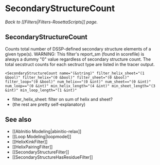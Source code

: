 # SecondaryStructureCount
*Back to [[Filters|Filters-RosettaScripts]] page.*
## SecondaryStructureCount

Counts total number of DSSP-defined secondary structure elements of a given type(s).
WARNING: This filter's report_sm (found in scorefile) is always a dummy "0" value regardless of secondary structure count. The total secstruct counts for each sectruct type are listed in the tracer output.

```
<SecondaryStructureCount name="(&string)" filter_helix_sheet="(1 &bool)" filter_helix="(0 &bool)" filter_sheet="(0 &bool)" filter_loop="(0 &bool)" num_helix=="(0 &int)" num_sheet=="(0 &int)" num_loop=="(0 &int)" min_helix_length="(4 &int)" min_sheet_length="(3 &int)" min_loop_length="(1 &int)" 
```

- filter_helix_sheet: filter on sum of helix and sheet?
- (the rest are pretty self-explanatory)

## See also

* [[AbInitio Modeling|abinitio-relax]]
* [[Loop Modeling|loopmodel]]
* [[HelixKinkFilter]]
* [[HelixPairingFilter]]
* [[SecondaryStructureFilter]]
* [[SecondaryStructureHasResidueFilter]]
